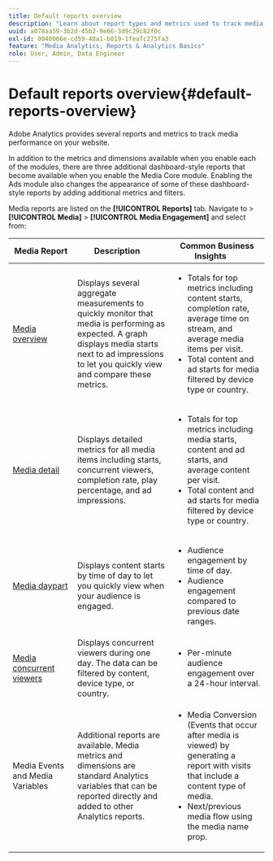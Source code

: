 ```yaml
---
title: Default reports overview
description: "Learn about report types and metrics used to track media on your website. Explore the dashboard-style reports that are available with the Media Core module."
uuid: a078aa59-3b2d-45b2-9e66-3d9c29c82f0c
exl-id: 0040006e-cd59-48a1-b019-1feafc275fa3
feature: "Media Analytics, Reports & Analytics Basics"
role: User, Admin, Data Engineer
---
```

# Default reports overview{#default-reports-overview}

Adobe Analytics provides several reports and metrics to track media performance on your website.

In addition to the metrics and dimensions available when you enable each of the modules, there are three additional dashboard-style reports that become available when you enable the Media Core module. Enabling the Ads module also changes the appearance of some of these dashboard-style reports by adding additional metrics and filters.

Media reports are listed on the **[!UICONTROL Reports]** tab. Navigate to > **[!UICONTROL Media]** > **[!UICONTROL Media Engagement]** and select from: 

| Media&nbsp;Report | Description&nbsp;&nbsp;&nbsp;&nbsp; | Common Business Insights&nbsp;&nbsp;&nbsp;&nbsp;&nbsp;&nbsp; |
| --- | --- | --- |
| [Media overview](media-reports-overview.md) | Displays several aggregate measurements to quickly monitor that media is performing as expected. A graph displays media starts next to ad impressions to let you quickly view and compare these metrics.  | <ul> <li>Totals for top metrics including content starts, completion rate, average time on stream, and average media items per visit.  </li> <li>Total content and ad starts for media filtered by device type or country.  </li> </ul> |
| [Media detail](media-reports-detail.md) | Displays detailed metrics for all media items including starts, concurrent viewers, completion rate, play percentage, and ad impressions.  | <ul> <li>Totals for top metrics including media starts, content and ad starts, and average content per visit.  </li> <li>Total content and ad starts for media filtered by device type or country.  </li> </ul> |
| [Media daypart](media-reports-daypart.md) | Displays content starts by time of day to let you quickly view when your audience is engaged.  | <ul> <li>Audience engagement by time of day.  </li> <li>Audience engagement compared to previous date ranges.  </li> </ul> |
| [Media concurrent viewers](media-concurrent-viewers.md) | Displays concurrent viewers during one day. The data can be filtered by content, device type, or country.  | <ul> <li>Per-minute audience engagement over a 24-hour interval.  </li> </ul> |
| Media Events and Media Variables | Additional reports are available. Media metrics and dimensions are standard Analytics variables that can be reported directly and added to other Analytics reports.  | <ul> <li>Media Conversion (Events that occur after media is viewed) by generating a report with visits that include a content type of media.  </li> <li>Next/previous media flow using the media name prop.  </li> </ul> |
